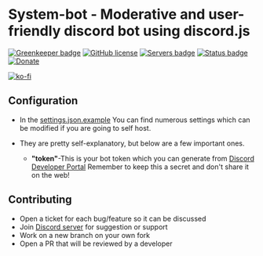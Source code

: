 # System-bot - Moderative and user-friendly discord bot using discord.js 

[![Greenkeeper badge](https://badges.greenkeeper.io/Shiigehiro/System-bot.svg?token=4cda8feba46805f098ce574cda41ff430925ada67e511c3ecc5987dce03c8d7d&ts=1519032704291)](https://greenkeeper.io/)
[![GitHub license](https://img.shields.io/github/license/Shiigehiro/System-bot.svg)](https://github.com/Shiigehiro/System-bot)
[![Servers badge](https://discordbots.org/api/widget/servers/226393343385403403.svg)](https://discordbots.org/bot/226393343385403403)
[![Status badge](https://discordbots.org/api/widget/status/226393343385403403.svg)](https://discordbots.org/bot/226393343385403403)
[![Donate](https://img.shields.io/badge/donate-patreon-red.svg)](https://www.patreon.com/Shiigehiro)


[![ko-fi](https://www.ko-fi.com/img/donate_sm.png)](https://ko-fi.com/Q5Q6NFCC)

## Configuration

* In the [settings.json.example](https://github.com/Computer-Man497/System-bot/blob/master/src/core/settings.json.example) You can find numerous settings which can be modified if you are going to self host.
* They are pretty self-explanatory, but below are a few important ones.
	
	* **"token"**-This is your bot token which you can generate from [Discord Developer Portal](https://discordapp.com/developers) Remember to keep this a secret and don't share it on the web!

## Contributing

* Open a ticket for each bug/feature so it can be discussed
* Join [Discord server](https://discord.gg/wfTrpkg) for suggestion or support
* Work on a new branch on your own fork
* Open a PR that will be reviewed by a developer
